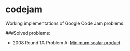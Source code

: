 # codejam
Working implementations of Google Code Jam problems.

###Solved problems:

* 2008 Round 1A Problem A: [Minimum scalar product]

[Minimum scalar product]:https://code.google.com/codejam/contest/32016/dashboard#s=p0
